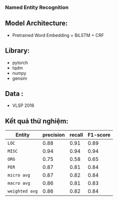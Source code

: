 ### Named Entity Recognition
## Model Architecture:
  + Pretrained Word Embedding + BiLSTM + CRF

## Library:
  + pytorch
  + tqdm
  + numpy
  + gensim
  
## Data : 
  + VLSP 2016
  
## Kết quả thử nghiệm:  
Entity | precision	 | recall | F1-score
---|---|---|---
`LOC` | 0.88 | 0.91 | 0.89 
`MISC` | 0.94 | 0.94 | 0.94 
`ORG` | 0.75 | 0.58 | 0.65 
`PER` | 0.87 | 0.81 | 0.84
`micro avg` | 0.87 | 0.82 | 0.84
`macro avg` | 0.86 | 0.81 | 0.83
`weighted avg` | 0.86 | 0.82 | 0.84